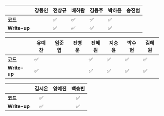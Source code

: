 |              | 강동인 |        전상규      | 배하람 | 김용주 | 박하윤 | 송진범 |
| ------------ | ------ | ----------------- | ------ | ------ | ------ | ------ |
| **코드**     | |:white_check_mark: | :white_check_mark: | :white_check_mark: |  :white_check_mark:    |            |
| **Write-up** | | :white_check_mark:| :white_check_mark: | :white_check_mark: | :white_check_mark:        |           |

|              | 유예찬 | 임준엽 | 전병운 | 전혜원 | 지승윤 | 박수현 | 김혜원 |
| ------------ | ------ | ------ | ------ | ------ | ------ | ------ | ------ |
| **코드**     | :white_check_mark: |  | |:white_check_mark:|:white_check_mark:|:white_check_mark: |:white_check_mark:|        ||
| **Write-up** | :white_check_mark: |  | |:white_check_mark:|:white_check_mark:| :white_check_mark:|:white_check_mark:|        ||

|              | 김시온 | 양예진 | 백승빈 |
| ------------ | :----: | :----: | :----: |
| **코드**     |:white_check_mark:| |:white_check_mark:|
| **Write-up** |:white_check_mark:| |:white_check_mark:|

